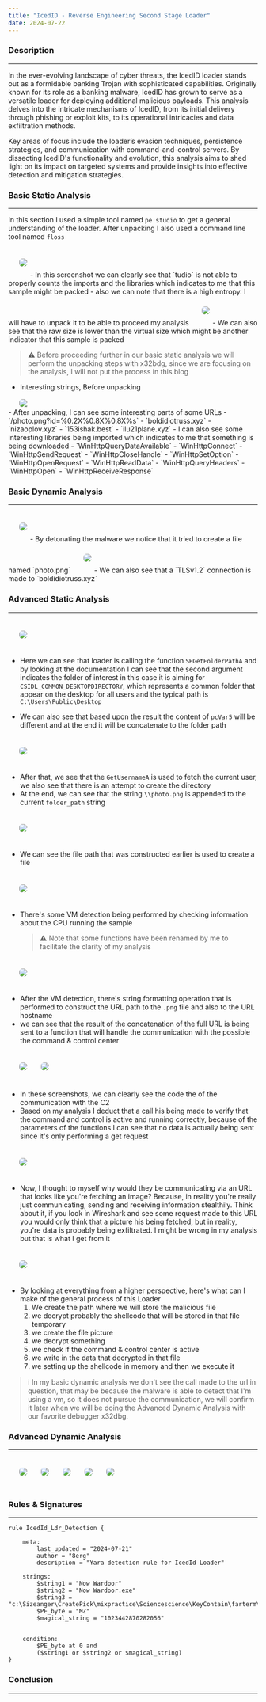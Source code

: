 ```yaml
---
title: "IcedID - Reverse Engineering Second Stage Loader"
date: 2024-07-22
---
```



### Description
---

<div src="margin-top: 60px;"></div>

In the ever-evolving landscape of cyber threats, the IcedID loader stands out as a formidable banking Trojan with sophisticated capabilities. Originally known for its role as a banking malware, IcedID has grown to serve as a versatile loader for deploying additional malicious payloads. This analysis delves into the intricate mechanisms of IcedID, from its initial delivery through phishing or exploit kits, to its operational intricacies and data exfiltration methods.

Key areas of focus include the loader’s evasion techniques, persistence strategies, and communication with command-and-control servers. By dissecting IcedID's functionality and evolution, this analysis aims to shed light on its impact on targeted systems and provide insights into effective detection and mitigation strategies.

<div src="margin-bottom: 60px;"></div>


### Basic Static Analysis
---

<div src="margin-top: 60px;"></div>

In this section I used a simple tool named `pe studio` to get a general understanding of the loader. After unpacking I also used a command line tool named `floss`

<img src="https://b3rg01.github.io/MyBlog/docs/assets/Pasted image 20240716223035.png" style="margin-left: 20px;margin-top: 20px;margin-bottom: 20px;box-shadow: 10px;border: 2px solid transparent; border-radius: 8px;" > 
- In this screenshot we can clearly see that `tudio` is not able to properly counts the imports and the libraries which indicates to me that this sample might be packed
- also we can note that there is a high entropy. I will have to unpack it to be able to proceed my analysis

<img src="https://b3rg01.github.io/MyBlog/docs/assets/Pasted image 20240716223435.png" style="margin-left: 20px;margin-top: 20px;margin-bottom: 20px;box-shadow: 10px;border: 2px solid transparent; border-radius: 8px;" > 
- We can also see that the raw size is lower than the virtual size which might be another indicator that this sample is packed

> ⚠️ Before proceeding further in our basic static analysis we will perform the unpacking steps with x32bdg, since we are focusing on the analysis, I will not put the process in this blog

- Interesting strings, Before unpacking
<img src="https://b3rg01.github.io/MyBlog/docs/assets/Pasted image 20240721140409.png" style="margin-left: 20px;box-shadow: 10px;display: block;border: 2px solid transparent; border-radius: 8px;" > 
- After unpacking, I can see some interesting parts of some URLs
	- `/photo.png?id=%0.2X%0.8X%0.8X%s`
	- `boldidiotruss.xyz`
	- `nizaoplov.xyz`
	- `153ishak.best`
	- `ilu21plane.xyz`
- I can also see some interesting libraries being imported which indicates to me that something is being downloaded
	- `WinHttpQueryDataAvailable`
	- `WinHttpConnect`
	- `WinHttpSendRequest`
	- `WinHttpCloseHandle`
	- `WinHttpSetOption`
	- `WinHttpOpenRequest`
	- `WinHttpReadData`
	- `WinHttpQueryHeaders`
	- `WinHttpOpen`
	- `WinHttpReceiveResponse`

<div src="margin-bottom: 60px;"></div>

### Basic Dynamic Analysis
---

<div src="margin-top: 60px;"></div>
<img src="https://b3rg01.github.io/MyBlog/docs/assets/Pasted image 20240717061554.png" style="margin-left: 20px;margin-top: 20px;margin-bottom: 20px;box-shadow: 10px;border: 2px solid transparent; border-radius: 8px;" > 
- By detonating the malware we notice that it tried to create a file named `photo.png`
<img src="https://b3rg01.github.io/MyBlog/docs/assets/Pasted image 20240717062937.png" style="margin-left: 20px;margin-top: 20px;margin-bottom: 20px;box-shadow: 10px;border: 2px solid transparent; border-radius: 8px;" > 
- We can also see that a `TLSv1.2` connection is made to `boldidiotruss.xyz`




<div src="margin-bottom: 60px;"></div>

### Advanced Static Analysis
---

<div src="margin-top: 60px;"></div>

<img src="https://b3rg01.github.io/MyBlog/docs/assets/Pasted image 20240717081349.png" style="margin-left: 20px;margin-top: 20px;margin-bottom: 20px;box-shadow: 10px;border: 2px solid transparent; border-radius: 8px;" > 

- Here we can see that loader is calling the function `SHGetFolderPathA` and by looking at the documentation I can see that the second argument indicates the folder of interest in this case it is aiming for `CSIDL_COMMON_DESKTOPDIRECTORY`, which represents a common folder that appear on the desktop for all users and the typical path is `C:\Users\Public\Desktop`

- We can also see that based upon the result the content of `pcVar5` will be different and at the end it will be concatenate to the folder path

<img src="https://b3rg01.github.io/MyBlog/docs/assets/Pasted image 20240717081349.png" style="margin-left: 20px;margin-top: 20px;margin-bottom: 20px;box-shadow: 10px;border: 2px solid transparent; border-radius: 8px;" > 

- After that, we see that the `GetUsernameA` is used to fetch the current user, we also see that there is an attempt to create the directory
- At the end, we can see that the string `\\photo.png` is appended to the current `folder_path` string
  
<img src="https://b3rg01.github.io/MyBlog/docs/assets/Pasted image 20240717085042.png" style="margin-left: 20px;margin-top: 20px;margin-bottom: 20px;box-shadow: 10px;border: 2px solid transparent; border-radius: 8px;" > 

- We can see the file path that was constructed earlier is used to create a file
  
<img src="https://b3rg01.github.io/MyBlog/docs/assets/Pasted image 20240717085910.png" style="margin-left: 20px;margin-top: 20px;margin-bottom: 20px;box-shadow: 10px;border: 2px solid transparent; border-radius: 8px;" > 

- There's some VM detection being performed by checking information about the CPU running the sample


  > ⚠️ Note that some functions have been renamed by me to facilitate the clarity of my analysis

<img src="https://b3rg01.github.io/MyBlog/docs/assets/Pasted image 20240717090929.png" style="margin-left: 20px;margin-top: 20px;margin-bottom: 20px;box-shadow: 10px;border: 2px solid transparent; border-radius: 8px;" > 
	
- After the VM detection, there's string formatting operation that is performed to construct the URL path to the `.png` file and also to the URL hostname
- we can see that the result of the concatenation of the full URL is being sent to a function that will handle the communication with the possible the command & control center

<img src="https://b3rg01.github.io/MyBlog/docs/assets/Pasted image 20240717092802.png" style="margin-left: 20px;margin-top: 20px;margin-bottom: 20px;box-shadow: 10px;border: 2px solid transparent; border-radius: 8px;" > 
	
<img src="https://b3rg01.github.io/MyBlog/docs/assets/Pasted image 20240717092848.png" style="margin-left: 20px;margin-top: 20px;margin-bottom: 20px;box-shadow: 10px;border: 2px solid transparent; border-radius: 8px;" > 
	
- In these screenshots, we can clearly see the code the of the communication  with the C2 
- Based on my analysis I deduct that a call his being made to verify that the command and control is active and running correctly, because of the parameters of the functions I can see that no data is actually being sent since it's only performing a get request

<img src="https://b3rg01.github.io/MyBlog/docs/assets/Pasted image 20240721122821.png" style="margin-left: 20px;margin-top: 20px;margin-bottom: 20px;box-shadow: 10px;border: 2px solid transparent; border-radius: 8px;" > 

- Now, I thought to myself why would they be communicating via an URL that looks like you're fetching an image? Because, in reality you're really just communicating, sending and receiving information stealthily. Think about it, if you look in Wireshark and see some request made to this URL you would only think that a picture his being fetched, but in reality, you're data is probably being exfiltrated. I might be wrong in my analysis but that is what I get from it

<img src="https://b3rg01.github.io/MyBlog/docs/assets/Pasted image 20240721123829.png" style="margin-left: 20px;margin-top: 20px;margin-bottom: 20px;box-shadow: 10px;border: 2px solid transparent; border-radius: 8px;" > 

- By looking at everything from a higher perspective, here's what can I make of the general process of this Loader
	1. We create the path where we will store the malicious file
	2. we decrypt probably the shellcode that will be stored in that file temporary
	3. we create the file picture
	4. we decrypt something
	5. we check if the command & control center is active
	6. we write in the data that decrypted in that file
	7. we setting up the shellcode in memory and then we execute it


> ℹ️ In my basic dynamic analysis we don't see the call made to the url in question, that may be because the malware is able to detect that I'm using a vm, so it does not pursue the communication, we will confirm it later when we will be doing the Advanced Dynamic Analysis with our favorite debugger x32dbg.

<div src="margin-bottom: 60px;"></div>

### Advanced Dynamic Analysis
---

<div src="margin-top: 60px;"></div>

<img src="https://b3rg01.github.io/MyBlog/docs/assets/Pasted image 20240721131650.png" style="margin-left: 20px;margin-top: 20px;margin-bottom: 20px;box-shadow: 10px;border: 2px solid transparent; border-radius: 8px;" >
<img src="https://b3rg01.github.io/MyBlog/docs/assets/Pasted image 20240721131953.png" style="margin-left: 20px;margin-top: 20px;margin-bottom: 20px;box-shadow: 10px;border: 2px solid transparent; border-radius: 8px;" >
<img src="https://b3rg01.github.io/MyBlog/docs/assets/Pasted image 20240722105526.png" style="margin-left: 20px;margin-top: 20px;margin-bottom: 20px;box-shadow: 10px;border: 2px solid transparent; border-radius: 8px;" >
<img src="https://b3rg01.github.io/MyBlog/docs/assets/Pasted image 20240722110943.png" style="margin-left: 20px;margin-top: 20px;margin-bottom: 20px;box-shadow: 10px;border: 2px solid transparent; border-radius: 8px;" >
<img src="https://b3rg01.github.io/MyBlog/docs/assets/Pasted image 20240722111231.png" style="margin-left: 20px;margin-top: 20px;margin-bottom: 20px;box-shadow: 10px;border: 2px solid transparent; border-radius: 8px;" >

<div src="margin-bottom: 60px;"></div>

### Rules & Signatures
---

<div src="margin-top: 60px;"></div>

```
rule IcedId_Ldr_Detection {
    
    meta: 
        last_updated = "2024-07-21"
        author = "8erg"
        description = "Yara detection rule for IcedId Loader"

    strings:
        $string1 = "Now Wardoor"
        $string2 = "Now Wardoor.exe"
        $string3 = "c:\Sizeanger\CreatePick\mixpractice\Sciencescience\KeyContain\farterm\Tiresubtract\CenterSkinMass.pdb"
        $PE_byte = "MZ"
        $magical_string = "1023442870282056"
	    

    condition:
        $PE_byte at 0 and
        ($string1 or $string2 or $magical_string)
}
```

<div src="margin-bottom: 60px;"></div>


### Conclusion
---

<div src="margin-top: 60px;"></div>


